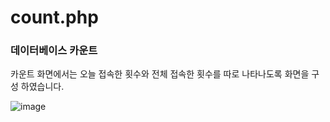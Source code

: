# count.php
### 데이터베이스 카운트

카운트 화면에서는 오늘 접속한 횟수와 전체 접속한 횟수를 따로 나타나도록 화면을 구성 하였습니다.

![image](https://user-images.githubusercontent.com/89557730/170017367-a989c16a-2f55-420c-96d8-56d04904765f.png)
